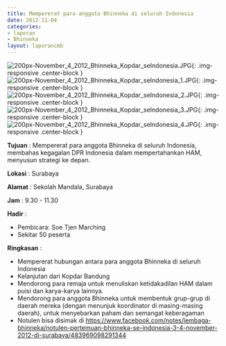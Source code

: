 ```yaml
---
title: Mempererat para anggota Bhinneka di seluruh Indonesia
date: 2012-11-04
categories:
- laporan
- Bhinneka
layout: laporancmb
---
```

	
![200px-November_4_2012_Bhinneka_Kopdar_seIndonesia.JPG](/uploads/200px-November_4_2012_Bhinneka_Kopdar_seIndonesia.JPG){: .img-responsive .center-block }	
![200px-November_4_2012_Bhinneka_Kopdar_seIndonesia_1.JPG](/uploads/200px-November_4_2012_Bhinneka_Kopdar_seIndonesia_1.JPG){: .img-responsive .center-block }
![200px-November_4_2012_Bhinneka_Kopdar_seIndonesia_2.JPG](/uploads/200px-November_4_2012_Bhinneka_Kopdar_seIndonesia_2.JPG){: .img-responsive .center-block }
![200px-November_4_2012_Bhinneka_Kopdar_seIndonesia_3.JPG](/uploads/200px-November_4_2012_Bhinneka_Kopdar_seIndonesia_3.JPG){: .img-responsive .center-block }
![200px-November_4_2012_Bhinneka_Kopdar_seIndonesia_4.JPG](/uploads/200px-November_4_2012_Bhinneka_Kopdar_seIndonesia_4.JPG){: .img-responsive .center-block }
	
**Tujuan** :	Mempererat para anggota Bhinneka di seluruh Indonesia, membahas kegagalan DPR Indonesia dalam mempertahankan HAM, menyusun strategi ke depan.
	
**Lokasi** :	Surabaya
	
**Alamat** : 	Sekolah Mandala, Surabaya
	
**Jam** :	9.30 - 11.30
	
**Hadir** :	
*	Pembicara: Soe Tjen Marching
*	Sekitar 50 peserta

**Ringkasan** :	
*	Mempererat hubungan antara para anggota Bhinneka di seluruh Indonesia
*	Kelanjutan dari Kopdar Bandung
*	Mendorong para remaja untuk menuliskan ketidakadilan HAM dalam puisi dan karya-karya lainnya.
*	Mendorong para anggota Bhinneka untuk membentuk grup-grup di daerah mereka (dengan menunjuk koordinator di masing-masing daerah), untuk menyebarkan paham dan semangat keberagaman
*	Notulen bisa disimak di https://www.facebook.com/notes/lembaga-bhinneka/notulen-pertemuan-bhinneka-se-indonesia-3-4-november-2012-di-surabaya/483969098291344

